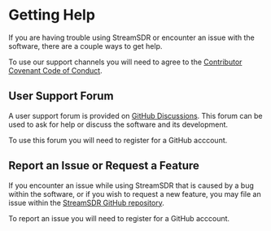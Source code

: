 # Getting Help

If you are having trouble using StreamSDR or encounter an issue with the software, there are a couple ways to get help.

To use our support channels you will need to agree to the [Contributor Covenant Code of Conduct](https://www.contributor-covenant.org/version/2/1/code_of_conduct/).

## User Support Forum

A user support forum is provided on [GitHub Discussions](https://github.com/orryverducci/StreamSDR/discussions). This forum can be used to ask for help or discuss the software and its development.

To use this forum you will need to register for a GitHub acccount.

## Report an Issue or Request a Feature

If you encounter an issue while using StreamSDR that is caused by a bug within the software, or if you wish to request a new feature, you may file an issue within the [StreamSDR GitHub repository](https://github.com/orryverducci/StreamSDR/issues).

To report an issue you will need to register for a GitHub acccount.
